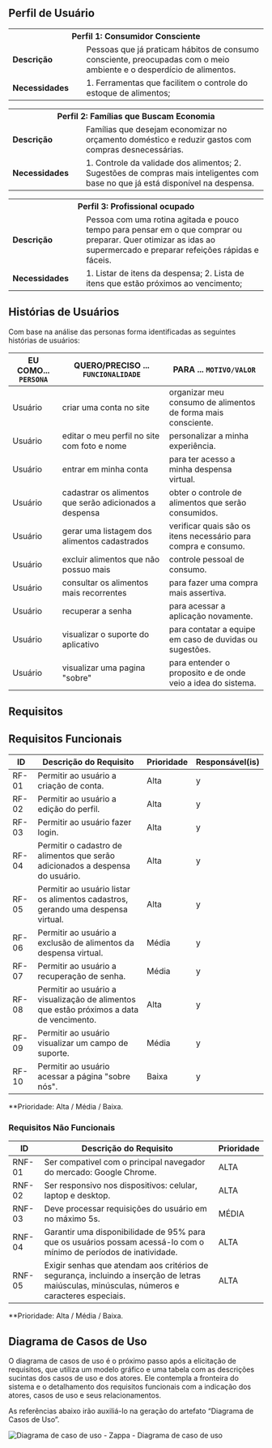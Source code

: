 ## Perfil de Usuário

<table>
<tbody>
<tr>
<th colspan="2">Perfil 1: Consumidor Consciente </th>
</tr>
<tr>
<td width="150px"><b>Descrição</b></td>
<td width="600px">
Pessoas que já praticam hábitos de consumo consciente, preocupadas com o meio ambiente e o desperdício de alimentos.  
</td>
</tr>
<tr>
<td><b>Necessidades</b></td>
<td>
1. Ferramentas que facilitem o controle do estoque de alimentos;
</td>
</tr>
</tbody>
</table>

<table>
<tbody>
<tr>
<th colspan="2">Perfil 2: Famílias que Buscam Economia </th>
</tr>
<tr>
<td width="150px"><b>Descrição</b></td>
<td width="600px">
Famílias que desejam economizar no orçamento doméstico e reduzir gastos com compras desnecessárias. 
</td>
</tr>
<tr>
<td><b>Necessidades</b></td>
<td>
1. Controle da validade dos alimentos; 
2. Sugestões de compras mais inteligentes com base no que já está disponível na despensa. 
</td>
</tr>
</tbody>
</table>

<table>
<tbody>
<tr>
<th colspan="2">Perfil 3: Profissional ocupado </th>
</tr>
<tr>
<td width="150px"><b>Descrição</b></td>
<td width="600px">
Pessoa com uma rotina agitada e pouco tempo para pensar em o que comprar ou preparar. Quer otimizar as idas ao supermercado e preparar refeições rápidas e fáceis.
</td>
</tr>
<tr>
<td><b>Necessidades</b></td>
<td>
1. Listar de itens da despensa; 
2. Lista de itens que estão próximos ao vencimento; 
</td>
</tr>
</tbody>
</table>


## Histórias de Usuários
Com base na análise das personas forma identificadas as seguintes histórias de usuários:

|EU COMO... `PERSONA`| QUERO/PRECISO ... `FUNCIONALIDADE`                                             |PARA ... `MOTIVO/VALOR`                 |
|--------------------|--------------------------------------------------------------------------------|----------------------------------------|
|Usuário | criar uma conta no site | organizar meu consumo de alimentos de forma mais consciente. |
|Usuário | editar o meu perfil no site com foto e nome | personalizar a minha experiência. |
|Usuário | entrar em minha conta | para ter acesso a minha despensa virtual. |
|Usuário | cadastrar os alimentos que serão adicionados a despensa  | obter o controle de alimentos que serão consumidos.   |
|Usuário | gerar uma listagem dos alimentos cadastrados  | verificar quais são os itens necessário para compra e consumo.  |
|Usuário | excluir alimentos que não possuo mais | controle pessoal de consumo.  |
|Usuário | consultar os alimentos mais recorrentes | para fazer uma compra mais assertiva. |
|Usuário | recuperar a senha  | para acessar a aplicação novamente. |
|Usuário | visualizar o suporte do aplicativo | para contatar a equipe em caso de duvidas ou sugestões.  |
|Usuário | visualizar uma pagina "sobre" | para entender o proposito e de onde veio a idea do sistema.  |

## Requisitos

## Requisitos Funcionais

|ID    | Descrição do Requisito  | Prioridade | Responsável(is)
|------|-----------------------------------------|----| ----| 
|RF-01| Permitir ao usuário a criação de conta.   | Alta | y
|RF-02| Permitir ao usuário a edição do perfil.   | Alta | y
|RF-03| Permitir ao usuário fazer login.    | Alta | y
|RF-04| Permitir o cadastro de alimentos que serão adicionados a despensa do usuário.    | Alta | y
|RF-05| Permitir ao usuário listar os alimentos cadastros, gerando uma despensa virtual.    | Alta | y
|RF-06| Permitir ao usuário a exclusão de alimentos da despensa virtual.    | Média | y
|RF-07| Permitir ao usuário a recuperação de senha.  | Média | y
|RF-08| Permitir ao usuário a visualização de alimentos que estão próximos a data de vencimento.    | Alta | y
|RF-09| Permitir ao usuário visualizar um campo de suporte.    | Média | y
|RF-10| Permitir ao usuário acessar a página "sobre nós".    | Baixa | y

**Prioridade: Alta / Média / Baixa.  

### Requisitos Não Funcionais

|ID     | Descrição do Requisito  |Prioridade |
|-------|-------------------------|----|
|RNF-01| Ser compativel com o principal navegador do mercado: Google Chrome.   | ALTA |
|RNF-02| Ser responsivo nos dispositivos: celular, laptop e desktop.  | ALTA |
|RNF-03| Deve processar requisições do usuário em no máximo 5s. | MÉDIA |
|RNF-04| Garantir uma disponibilidade de 95% para que os usuários possam acessá-lo com o mínimo de períodos de inatividade. | ALTA |
|RNF-05| Exigir senhas que atendam aos critérios de segurança, incluindo a inserção de letras maiúsculas, minúsculas, números e caracteres especiais.  | ALTA |


**Prioridade: Alta / Média / Baixa.


## Diagrama de Casos de Uso

O diagrama de casos de uso é o próximo passo após a elicitação de requisitos, que utiliza um modelo gráfico e uma tabela com as descrições sucintas dos casos de uso e dos atores. Ele contempla a fronteira do sistema e o detalhamento dos requisitos funcionais com a indicação dos atores, casos de uso e seus relacionamentos. 

As referências abaixo irão auxiliá-lo na geração do artefato “Diagrama de Casos de Uso”.

![Diagrama de caso de uso - Zappa - Diagrama de caso de uso](https://github.com/user-attachments/assets/ed282a8f-55c4-4552-b109-b8c60b37b1f8)


